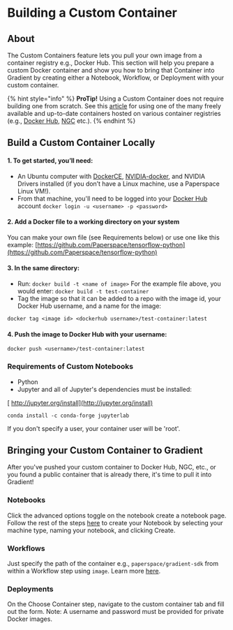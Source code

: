 # Building a Custom Container

## About

The Custom Containers feature lets you pull your own image from a container registry e.g., Docker Hub. This section will help you prepare a custom Docker container and show you how to bring that Container into Gradient by creating either a Notebook, Workflow, or Deployment with your custom container. 

{% hint style="info" %}
**ProTip!** Using a Custom Container does not require building one from scratch.  See this [article](./) for using one of the many freely available and up-to-date containers hosted on various container registries \(e.g., [Docker Hub](https://hub.docker.com/), [NGC](https://ngc.nvidia.com/catalog/landing) etc.\).
{% endhint %}

## Build a Custom Container Locally

#### 1. To get started, you’ll need:

* An Ubuntu computer with [DockerCE](https://github.com/docker/docker-ce), [NVIDIA-docker](https://github.com/NVIDIA/nvidia-docker), and NVIDIA Drivers installed \(if you don’t have a Linux machine, use a Paperspace Linux VM!\).
* From that machine, you'll need to be logged into your [Docker Hub](https://hub.docker.com/) account  `docker login -u <username> -p <password>`

#### 2. Add a Docker file to a working directory on your system

You can make your own file \(see Requirements below\) or use one like this example: [https://github.com/Paperspace/tensorflow-python](https://github.com/Paperspace/tensorflow-python)

#### 3. In the same directory:

* Run: `docker build -t <name of image>` For the example file above, you would enter: `docker build -t test-container`
* Tag the image so that it can be added to a repo with the image id, your Docker Hub username, and a name for the image:

`docker tag <image id> <dockerhub username>/test-container:latest`

#### 4. Push the image to Docker Hub with your username:

`docker push <username>/test-container:latest`

###  Requirements of Custom Notebooks

* Python
* Jupyter and all of Jupyter's dependencies must be installed:

[        http://jupyter.org/install](http://jupyter.org/install)

`conda install -c conda-forge jupyterlab`

If you don't specify a user, your container user will be 'root'.

## Bringing your Custom Container to Gradient

After you've pushed your custom container to Docker Hub, NGC, etc., or you found a public container that is already there, it's time to pull it into Gradient!

### Notebooks  

Click the advanced options toggle on the notebook create a notebook page. Follow the rest of the steps [here](./#custom-containers) to create your Notebook by selecting your machine type, naming your notebook, and clicking Create. 

### Workflows

Just specify the path of the container e.g., `paperspace/gradient-sdk` from within a Workflow step using `image`. Learn more [here](../../../workflows/).

### Deployments

On the Choose Container step, navigate to the custom container tab and fill out the form. Note: A username and password must be provided for private Docker images.  



